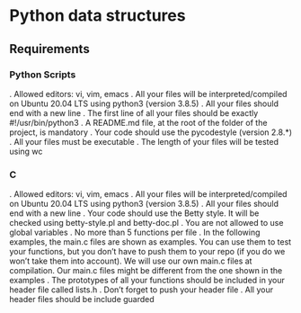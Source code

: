 # Python data structures
## Requirements
### Python Scripts
. Allowed editors: vi, vim, emacs
. All your files will be interpreted/compiled on Ubuntu 20.04 LTS using python3 (version 3.8.5)
. All your files should end with a new line
. The first line of all your files should be exactly #!/usr/bin/python3
. A README.md file, at the root of the folder of the project, is mandatory
. Your code should use the pycodestyle (version 2.8.*)
. All your files must be executable
. The length of your files will be tested using wc
### C
. Allowed editors: vi, vim, emacs
. All your files will be interpreted/compiled on Ubuntu 20.04 LTS using python3 (version 3.8.5)
. All your files should end with a new line
. Your code should use the Betty style. It will be checked using betty-style.pl and betty-doc.pl
. You are not allowed to use global variables
. No more than 5 functions per file
. In the following examples, the main.c files are shown as examples. You can use them to test your functions, but you don’t have to push them to your repo (if you do we won’t take them into account). We will use our own main.c files at compilation. Our main.c files might be different from the one shown in the examples
. The prototypes of all your functions should be included in your header file called lists.h
. Don’t forget to push your header file
. All your header files should be include guarded

